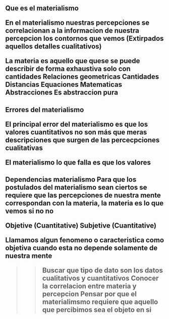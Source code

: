 <h2> Que es el materialismo

En el materialismo nuestras percepciones se correlacionan a la informacion de nuestra percepcion los contornos que vemos (Extirpados aquellos detalles cualitativos)

La materia es aquello que quese se puede describir de forma exhaustiva solo con cantidades
	Relaciones geometricas
	Cantidades
	Distancias
	Equaciones Matematicas
	Abstracciones
Es abstraccion pura

<h2>  Errores del materialismo

El principal error del materialismo es que los <corregir> valores cuantitativos<corregir> no son más que meras descripciones que surgen de las percecpciones cualitativas

El materialismo lo que falla es que los valores

<h2> Dependencias materialismo
Para que los postulados del materialismo sean ciertos se requiere que las 
percepciones de nuestra mente correspondan con la materia, la materia es lo que
vemos si no no

<REPOSITION> Objetive (Cuantitative) Subjetive (Cuantitative)

Llamamos algun fenomeno o caracteristica como objetiva cuando esta no depende
solamente de nuestra mente



>> Buscar que tipo de dato son los datos cualitativos y cuantitativos
>> Conocer la correlacion entre materia y percepcion
>> Pensar por que el materialimsmo requiere que aquello que percibimos sea el objeto en si